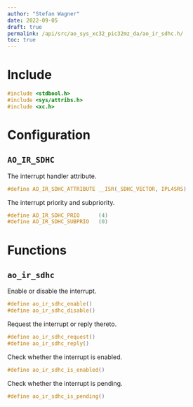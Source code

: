 ```yaml
---
author: "Stefan Wagner"
date: 2022-09-05
draft: true
permalink: /api/src/ao_sys_xc32_pic32mz_da/ao_ir_sdhc.h/
toc: true
---
```


# Include

```c
#include <stdbool.h>
#include <sys/attribs.h>
#include <xc.h>
```

# Configuration

## `AO_IR_SDHC`

The interrupt handler attribute.

```c
#define AO_IR_SDHC_ATTRIBUTE __ISR(_SDHC_VECTOR, IPL4SRS)
```

The interrupt priority and subpriority.

```c
#define AO_IR_SDHC_PRIO      (4)
#define AO_IR_SDHC_SUBPRIO   (0)
```

# Functions

## `ao_ir_sdhc`

Enable or disable the interrupt.

```c
#define ao_ir_sdhc_enable()
#define ao_ir_sdhc_disable()
```

Request the interrupt or reply thereto.

```c
#define ao_ir_sdhc_request()
#define ao_ir_sdhc_reply()
```

Check whether the interrupt is enabled.

```c
#define ao_ir_sdhc_is_enabled()
```

Check whether the interrupt is pending.

```c
#define ao_ir_sdhc_is_pending()
```
